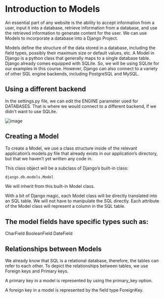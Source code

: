 # Introduction to Models

An essential part of any website is the ability to accept information from a user, input it into a database, retrieve information from a database, and use the retrieved information to generate content for the user. We can use Models to incorporate a database into a Django Project.

Models define the structure of the data stored in a database, including the field types, possibly their maximum size or default values, etc. A Model in Django is a python class that generally maps to a single database table. Django already comes equipped with SQLite. So, we will be using SQLite for our examples in this course. However, Django can also connect to a variety of other SQL engine backends, including PostgreSQL and MySQL.

## Using a different backend
In the settings.py file, we can edit the ENGINE parameter used for DATABASES. That is where we would connect to a different backend, if we didn’t want to use SQLite.

![image](https://user-images.githubusercontent.com/33947539/204090908-a79624c2-c57c-4362-9c3d-2979b9d36458.png)

## Creating a Model
To create a Model, we use a class structure inside of the relevant application’s models.py file that already exists in our application’s directory, but that we haven’t yet written any code in.

This class object will be a subclass of Django’s built-in class:

```python
django.db.models.Model 
```
We will inherit from this built-in Model class.

With a bit of Django magic, each Model class will be directly translated into an SQL table. We will not have to manipulate the SQL directly. Each attribute of the Model class will represent a column in the SQL table.

## The model fields have specific types such as:

CharField
BooleanField
DateField

## Relationships between Models
We already know that SQL is a relational database, therefore, the tables can refer to each other. To depict the relationships between tables, we use Foreign keys and Primary keys.

A primary key in a model is represented by using the primary_key option.

A foreign key in a model is represented by the field type ForeignKey.
